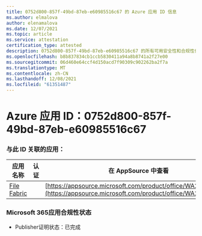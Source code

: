 ```yaml
---
title: 0752d800-857f-49bd-87eb-e60985516c67 的 Azure 应用 ID 信息
ms.author: elmalova
author: elenamalova
ms.date: 12/07/2021
ms.topic: article
ms.service: attestation
certification_type: attested
description: 0752d800-857f-49bd-87eb-e60985516c67 的所有可用安全性和合规性信息。
ms.openlocfilehash: b8b837834cb1ccb5830411a94a8b8741a2f27e00
ms.sourcegitcommit: 06d460e64ccf4d150acd7f90309c902262ba2f7a
ms.translationtype: MT
ms.contentlocale: zh-CN
ms.lasthandoff: 12/08/2021
ms.locfileid: "61351487"
---
```

# <a name="azure-app-id-0752d800-857f-49bd-87eb-e60985516c67"></a>Azure 应用 ID：0752d800-857f-49bd-87eb-e60985516c67


### <a name="apps-associated-with-this-id"></a>与此 ID 关联的应用：
| **应用名称** | **认证** | **在 AppSource 中查看** |
|--------------|---------------|-----------------------|
| [File Fabric](https://docs.microsoft.com/microsoft-365-app-certification/forward/WA200003017) |  | [https://appsource.microsoft.com/product/office/WA200003017](https://appsource.microsoft.com/product/office/WA200003017) |

### <a name="microsoft-365-app-compliance-status"></a>Microsoft 365应用合规性状态
- Publisher证明状态：已完成
